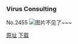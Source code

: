 ### Virus Consulting
No.2455
![图片不见了~~~](https://imgs.xkcd.com/comics/virus_consulting.png)

[原址](https://xkcd.com//2455) [下载](https://imgs.xkcd.com/comics/virus_consulting.png)

